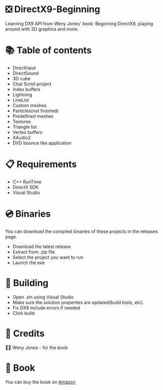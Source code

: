 # ❎ DirectX9-Beginning
Learning DX9 API from Weny Jones' book: Beginning DirectX9, playing around with 3D graphics and more.

# 📚 Table of contents

* DirectInput
* DirectSound
* 3D cube
* Chat Scroll project
* Index buffers
* Lightning
* LineList
* Custom meshes
* Particles(not finished)
* Predefined meshes
* Textures
* Triangle list
* Vertex buffers
* XAudio2
* DVD bounce like application

# 📋 Requirements

* C++ RunTime
* DirectX SDK
* Visual Studio

# 💿 Binaries

You can download the compiled binaries of these projects in the releases page.

* Download the latest release
* Extract from .zip file
* Select the project you want to run
* Launch the exe

# 🔧 Building

* Open .sln using Visual Studio
* Make sure the solution properties are updated(build tools, etc).
* Fix DX9 include errors if needed
* Click build

# 🤝 Credits

🧑‍🏫 Weny Jones - for the book

# 📖 Book

You can buy the book on [Amazon](https://www.amazon.com/Beginning-DirectX-9-Game-Development/dp/1592003494)
